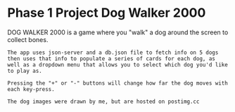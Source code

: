 # Phase 1 Project Dog Walker 2000

DOG WALKER 2000 is a game where you "walk" a dog around the screen to collect bones. 

    The app uses json-server and a db.json file to fetch info on 5 dogs then uses that info to populate a series of cards for each dog, as well as a dropdown menu that allows you to select which dog you'd like to play as.

    Pressing the "+" or "-" buttons will change how far the dog moves with each key-press.

    The dog images were drawn by me, but are hosted on postimg.cc

    